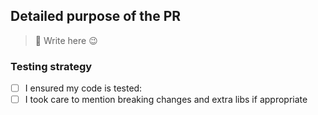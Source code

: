  <!-- Please add Labels to the PR, and link it to Trello -->

## Detailed purpose of the PR

<!--What existing problem does the PR solve? -->

> :wave: Write here :wink:

<!-- Please mention Breaking change if appropriate and extra libs!! -->

### Testing strategy

- [ ] I ensured my code is tested: <!-- (how: ) -->
- [ ] I took care to mention breaking changes and extra libs if appropriate
